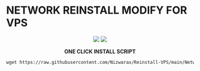 <p align="center"><h1><b>NETWORK REINSTALL MODIFY FOR VPS</h1></b>
  <p align="center">
    <img src="https://img.shields.io/badge/Debian-D70A53?style=for-the-badge&logo=debian&logoColor=white)https://img.shields.io/badge/Debian-D70A53?style=for-the-badge&logo=debian&logoColor=white)">
    <img src="https://img.shields.io/badge/Ubuntu-E95420?style=for-the-badge&logo=ubuntu&logoColor=white">
</p>
</p>
<p align="center"><b>ONE CLICK INSTALL SCRIPT</b>
</p>

```html
wget https://raw.githubusercontent.com/Nizwarax/Reinstall-VPS/main/Network-Reinstall-System-Modify.sh &&chmod +x Network-Reinstall-System-Modify.sh && bash Network-Reinstall-System-Modify.sh
```
